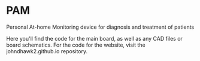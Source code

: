 # PAM
Personal At-home Monitoring device for diagnosis and treatment of patients

Here you'll find the code for the main board, as well as any CAD files or board schematics. For the code for the website, visit the johndhawk2.github.io repository.
